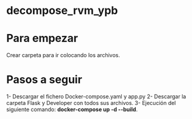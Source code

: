 # decompose_rvm_ypb

# Para empezar
Crear carpeta para ir colocando los archivos.

# Pasos a seguir

1- Descargar el fichero Docker-compose.yaml y app.py
2- Descargar la carpeta Flask y Developer con todos sus archivos.
3- Ejecución del siguiente comando:
   **docker-compose up -d --build**.
